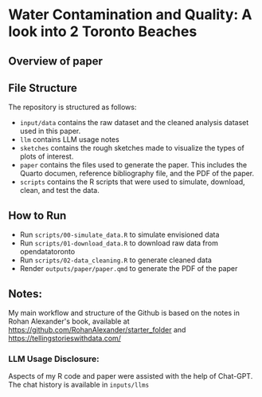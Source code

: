 # Water Contamination and Quality: A look into 2 Toronto Beaches

## Overview of paper

## File Structure 
The repository is structured as follows:

-   `input/data` contains the raw dataset and the cleaned analysis dataset used in this paper.
-   `llm` contains LLM usage notes
-   `sketches` contains the rough sketches made to visualize the types of plots of interest. 
-   `paper` contains the files used to generate the paper. This includes the Quarto documen, reference bibliography file, and the PDF of the paper. 
-   `scripts` contains the R scripts that were used to simulate, download, clean, and test the data.

## How to Run

- Run `scripts/00-simulate_data.R` to simulate envisioned data
- Run `scripts/01-download_data.R` to download raw data from opendatatoronto
- Run `scripts/02-data_cleaning.R` to generate cleaned data
- Render `outputs/paper/paper.qmd` to generate the PDF of the paper


## Notes: 

My main workflow and structure of the Github is based on the notes in Rohan Alexander's book, available at https://github.com/RohanAlexander/starter_folder and https://tellingstorieswithdata.com/

### LLM Usage Disclosure: 
Aspects of my R code and paper were assisted with the help of Chat-GPT. The chat history is available in `inputs/llms`

